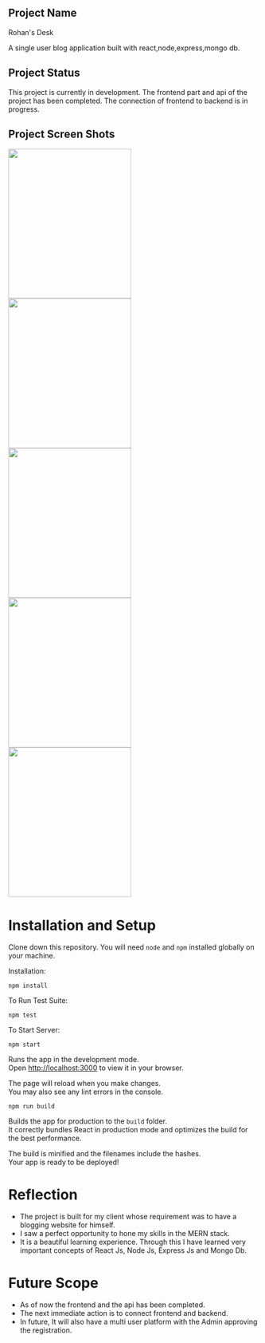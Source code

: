 ## Project Name
Rohan's Desk

A single user blog application built with react,node,express,mongo db.

## Project Status

This project is currently in development. The frontend part  and api of the project has been completed. The connection of frontend to backend is in progress. 

## Project Screen Shots

<img src="https://user-images.githubusercontent.com/64408989/222943770-38866d2b-8c44-4ab9-acd3-9448b410c477.png" width="70%" height="300" /> <img src="https://user-images.githubusercontent.com/64408989/222943771-5c868cd7-17bd-4e07-9c67-ccf37ad279f4.png" width="70%" height="300" /> <img src="https://user-images.githubusercontent.com/64408989/222943773-02015f52-e6fe-4ae8-af2b-dd5bc726a68b.png" width="70%" height="300" /> <img src="https://user-images.githubusercontent.com/64408989/222943774-a793fbff-6f36-4e76-b68d-87beef21b1e0.png" width="70%" height="300" /> <img src="https://user-images.githubusercontent.com/64408989/222943775-72c14e68-12c9-4099-9eaa-2da86e9309f7.png" width="70%" height="300" />


# Installation and Setup 

Clone down this repository. You will need `node` and `npm` installed globally on your machine.  

Installation:

`npm install`  

To Run Test Suite:  

`npm test`  

To Start Server:

`npm start`  

Runs the app in the development mode.\
Open [http://localhost:3000](http://localhost:3000) to view it in your browser.

The page will reload when you make changes.\
You may also see any lint errors in the console.

`npm run build`

Builds the app for production to the `build` folder.\
It correctly bundles React in production mode and optimizes the build for the best performance.

The build is minified and the filenames include the hashes.\
Your app is ready to be deployed!

# Reflection

- The project is built for my client whose requirement was to have a blogging website for himself.
- I saw a perfect opportunity to hone my skills in the MERN stack. 
- It is a beautiful learning experience. Through this I have learned very important concepts of React Js, Node Js, Express Js and Mongo Db.

# Future Scope
  
- As of now the frontend and the api has been completed.
- The next immediate action is to connect frontend and backend.
- In future, It will also have a multi user platform with the Admin approving the registration.
